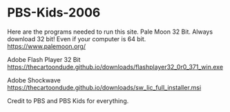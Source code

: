 # PBS-Kids-2006
Here are the programs needed to run this site.
Pale Moon 32 Bit. Always download 32 bit! Even if your computer is 64 bit.
https://www.palemoon.org/

Adobe Flash Player 32 Bit
https://thecartoondude.github.io/downloads/flashplayer32_0r0_371_win.exe

Adobe Shockwave
https://thecartoondude.github.io/downloads/sw_lic_full_installer.msi

Credit to PBS and PBS Kids for everything.
